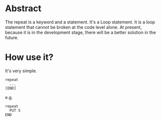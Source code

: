 # Abstract
The repeat is a keyword and a statement. It's a Loop statement. It is a loop statement that cannot be broken at the code level alone. At present, because it is in the development stage, there will be a better solution in the future.
# How use it?
It's very simple.
```
repeat
  ...
[END]
```
e.g.
```uel
repeat
  PUT 5
END
```
